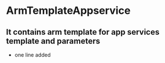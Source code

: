 # ArmTemplateAppservice

## It contains arm template for app services template and parameters

- one line added 
